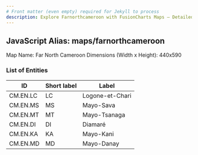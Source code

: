```yaml
---
# Front matter (even empty) required for Jekyll to process
description: Explore Farnorthcameroon with FusionCharts Maps – Detailed features for seamless integration. Try now & enhance your data visualization today! 
---
```


## JavaScript Alias: maps/farnorthcameroon

Map Name: Far North Cameroon
Dimensions (Width x Height): 440x590

### List of Entities

ID | Short label | Label
---|---|---|
CM.EN.LC|LC|Logone-et-Chari
CM.EN.MS|MS|Mayo-Sava
CM.EN.MT|MT|Mayo-Tsanaga
CM.EN.DI|DI|Diamaré
CM.EN.KA|KA|Mayo-Kani
CM.EN.MD|MD|Mayo-Danay

